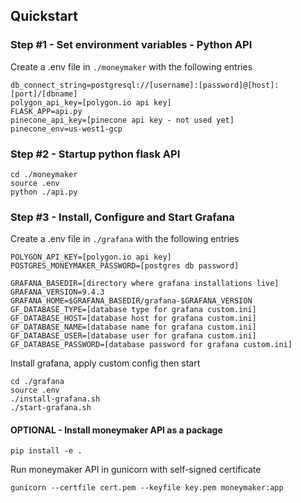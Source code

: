 ## Quickstart

### Step #1 - Set environment variables - Python API
Create a .env file in ```./moneymaker``` with the 
following entries

```
db_connect_string=postgresql://[username]:[password]@[host]:[port]/[dbname]
polygon_api_key=[polygon.io api key]
FLASK_APP=api.py
pinecone_api_key=[pinecone api key - not used yet]
pinecone_env=us-west1-gcp
```

### Step #2 - Startup python flask API

```
cd ./moneymaker
source .env
python ./api.py
```

### Step #3 - Install, Configure and Start Grafana
Create a .env file in ```./grafana``` with the 
following entries
```
POLYGON_API_KEY=[polygon.io api key]
POSTGRES_MONEYMAKER_PASSWORD=[postgres db password]

GRAFANA_BASEDIR=[directory where grafana installations live]
GRAFANA_VERSION=9.4.3
GRAFANA_HOME=$GRAFANA_BASEDIR/grafana-$GRAFANA_VERSION
GF_DATABASE_TYPE=[database type for grafana custom.ini]
GF_DATABASE_HOST=[database host for grafana custom.ini]
GF_DATABASE_NAME=[database name for grafana custom.ini]
GF_DATABASE_USER=[database user for grafana custom.ini]
GF_DATABASE_PASSWORD=[database password for grafana custom.ini]
```
Install grafana, apply custom config then start
```
cd ./grafana
source .env
./install-grafana.sh
./start-grafana.sh
```

#### OPTIONAL - Install moneymaker API as a package

```pip install -e .```

Run moneymaker API in gunicorn with self-signed certificate

```
gunicorn --certfile cert.pem --keyfile key.pem moneymaker:app
```
